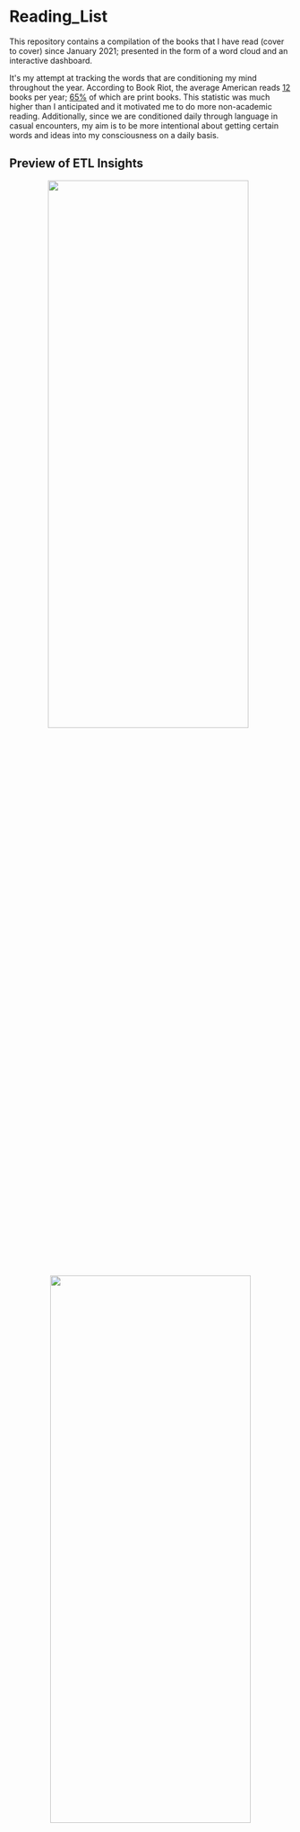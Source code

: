 # Reading_List

This repository contains a compilation of the books that I have read (cover to cover) since January 2021; presented in the form of a word cloud and an interactive dashboard.

It's my attempt at tracking the words that are conditioning my mind throughout the year. According to Book Riot, the average American reads [12](https://bookriot.com/how-many-books-does-the-average-person-read/) books per year; [65%](https://www.statista.com/statistics/222754/book-format-used-by-readers-in-the-us/) of which are print books. This statistic was much higher than I anticipated and it motivated me to do more non-academic reading. Additionally, since we are conditioned daily through language in casual encounters, my aim is to be more intentional about getting certain words and ideas into my consciousness on a daily basis.

## Preview of ETL Insights
<p  align="center">
  <img  src="https://github.com/Sonya-7/Reading_List/assets/92489108/8205c538-805c-4108-a72b-239a4e37e397" width="358" height=50%/>
  &nbsp;
  <img  src="https://github.com/Sonya-7/Reading_List/assets/92489108/4d1c1718-8bd5-423d-86e0-d60f6bf3176d" width="358" height=50%/>

## Preview of Word Cloud containing Book Titles
<p  align="center">
  <img  src="https://github.com/Sonya-7/Reading_List/assets/92489108/d17f4d6c-3a73-41c8-906c-c29b762af90c" width="358" height=50%/>
  &nbsp;
  <img  src="https://github.com/Sonya-7/Reading_List/assets/92489108/117b1b44-808c-45b5-a60a-efc40b06ca6c" width="358" height=50%/>

## Preview of Dashboard Insights on Reading Patterns
<p  align="center">
  <img  src="https://github.com/Sonya-7/Reading_List/assets/92489108/18d2d12c-57a1-4b0c-a6ee-807d7a224faf" width="353" height=50%/>
  &nbsp;
  <img  src="https://github.com/Sonya-7/Reading_List/assets/92489108/3ff88cc2-192c-4b29-b991-90d14692fe64" width="353" height=50%/>
  

<!--- not sure if i want to have 1 branch per year or leave it here
 </P>  
  
  <p  align="center">
   <img  src="https://github.com/Sonya-7/Reading_List/assets/92489108/7d21eae0-b399-41e9-9d61-603a7791f65a" />
  
  <img  src="https://github.com/Sonya-7/Reading_List/assets/92489108/83708dd1-bd88-40fe-8285-88bfcc432137" width=75% height=75%/>

   <img  src="https://github.com/Sonya-7/Reading_List/assets/92489108/210303d3-6833-4a0c-94cf-846998965f09" width=75% height=75%/>
 
</P> --->



